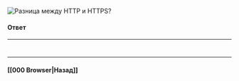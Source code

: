 ![Разница между `HTTP` и `HTTPS`?](https://youtu.be/xZLxdts7ZW4?t=31)


#### Ответ


___
#

___

#### [[000 Browser|Назад]]